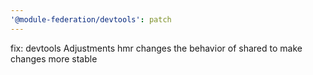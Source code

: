 ```yaml
---
'@module-federation/devtools': patch
---
```


fix: devtools Adjustments hmr changes the behavior of shared to make changes more stable
